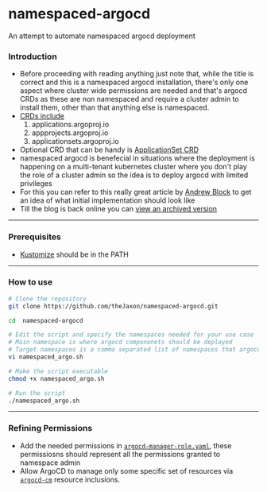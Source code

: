 # namespaced-argocd
An attempt to automate namespaced argocd deployment

### Introduction
- Before proceeding with reading anything just note that, while the title is correct and this is a namespaced argocd installation, there's only one aspect where cluster wide permissions are needed and that's argocd CRDs as these are non namespaced and require a cluster admin to install them, other than that anything else is namespaced.
- [CRDs include](https://github.com/argoproj/argo-cd/tree/master/manifests/crds)
  1. applications.argoproj.io
  2. appprojects.argoproj.io
  3. applicationsets.argoproj.io
- Optional CRD that can be handy is [ApplicationSet CRD](https://github.com/argoproj/argo-cd/blob/master/manifests/crds/applicationset-crd.yaml)
- namespaced argocd is benefecial in situations where the deployment is happening on a multi-tenant kubernetes cluster where you don't play the role of a cluster admin so the idea is to deploy argocd with limited privileges
- For this you can refer to this really great article by [Andrew Block](https://blog.andyserver.com/2020/12/argocd-namespace-isolation/) to get an idea of what initial implementation should look like
- Till the blog is back online you can [view an archived version](https://web.archive.org/web/20201221142008/https://blog.andyserver.com/2020/12/argocd-namespace-isolation/) 
---

### Prerequisites
- [Kustomize](https://github.com/kubernetes-sigs/kustomize) should be in the PATH

---

### How to use 

```bash
# Clone the repository 
git clone https://github.com/theJaxon/namespaced-argocd.git

cd  namespaced-argocd

# Edit the script and specify the namespaces needed for your use case 
# Main namespace is where argocd componenets should be deployed
# Target namespaces is a comma separated list of namespaces that argocd will be managing
vi namespaced_argo.sh

# Make the script executable 
chmod +x namespaced_argo.sh

# Run the script 
./namespaced_argo.sh
```

---

### Refining Permissions 
- Add the needed permissions in [`argocd-manager-role.yaml`](https://github.com/theJaxon/namespaced-argocd/blob/main/argocd-manager-role.yaml), these permissiosns should represent all the permissions granted to namespace admin 
- Allow ArgoCD to manage only some specific set of resources via [`argocd-cm`](https://github.com/theJaxon/namespaced-argocd/blob/main/argocd-cm.yaml) resource inclusions.
